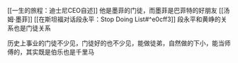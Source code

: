 [[一生的旅程：迪士尼CEO自述]] 他是墨菲的门徒，而墨菲是巴菲特的好朋友
[[汤姆·墨菲]]
[[在斯坦福对话段永平：Stop Doing List#^e0cff3]] 段永平和黄峥的关系也是门徒关系

历史上事业的门徒不少见，门徒好的也不少见，能做徒弟，自然做的下小，能当师傅的，其实既是伯乐也是千里马

